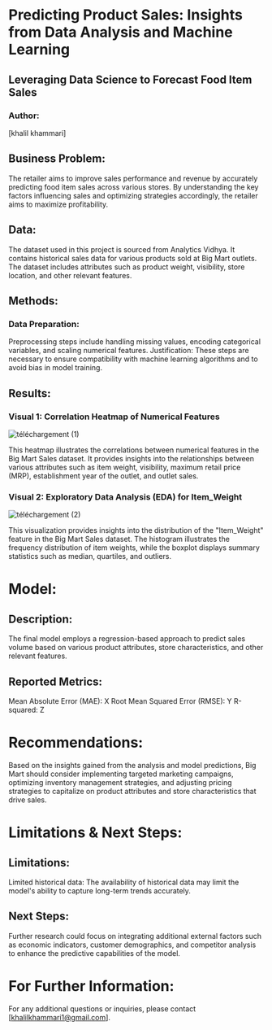 # Predicting Product Sales:  Insights from Data Analysis and Machine Learning
## Leveraging Data Science to Forecast Food Item Sales
### Author: 
[khalil khammari]

## Business Problem:

The retailer aims to improve sales performance and revenue by accurately predicting food item sales across various stores. By understanding the key factors influencing sales and optimizing strategies accordingly, the retailer aims to maximize profitability.

## Data:

The dataset used in this project is sourced from Analytics Vidhya. It contains historical sales data for various products sold at Big Mart outlets. The dataset includes attributes such as product weight, visibility, store location, and other relevant features.

## Methods:
### Data Preparation: 

Preprocessing steps include handling missing values, encoding categorical variables, and scaling numerical features.
Justification: These steps are necessary to ensure compatibility with machine learning algorithms and to avoid bias in model training.

## Results:
### Visual 1: Correlation Heatmap of Numerical Features

![téléchargement (1)](https://github.com/khal94/Prediction-of-Product-Sales/assets/160352736/288c98ad-3c0e-4f21-86ed-4d5a1dbbfd9b)

This heatmap illustrates the correlations between numerical features in the Big Mart Sales dataset. It provides insights into the relationships between various attributes such as item weight, visibility, maximum retail price (MRP), establishment year of the outlet, and outlet sales.

### Visual 2: Exploratory Data Analysis (EDA) for Item_Weight

![téléchargement (2)](https://github.com/khal94/Prediction-of-Product-Sales/assets/160352736/c90e83f2-e19c-4e69-94ba-d9e6c85eeaa2)

This visualization provides insights into the distribution of the "Item_Weight" feature in the Big Mart Sales dataset. The histogram illustrates the frequency distribution of item weights, while the boxplot displays summary statistics such as median, quartiles, and outliers.

# Model:

## Description:

The final model employs a regression-based approach to predict sales volume based on various product attributes, store characteristics, and other relevant features.

## Reported Metrics:

Mean Absolute Error (MAE): X
Root Mean Squared Error (RMSE): Y
R-squared: Z

# Recommendations:

Based on the insights gained from the analysis and model predictions, Big Mart should consider implementing targeted marketing campaigns, optimizing inventory management strategies, and adjusting pricing strategies to capitalize on product attributes and store characteristics that drive sales.

# Limitations & Next Steps:

## Limitations:

Limited historical data: The availability of historical data may limit the model's ability to capture long-term trends accurately.

## Next Steps:

Further research could focus on integrating additional external factors such as economic indicators, customer demographics, and competitor analysis to enhance the predictive capabilities of the model.

# For Further Information:

For any additional questions or inquiries, please contact [khalilkhammari1@gmail.com].

